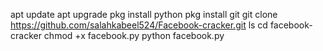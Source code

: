 apt update 
apt upgrade 
pkg install python
pkg install git 
git clone https://github.com/salahkabeel524/Facebook-cracker.git
ls
cd facebook-cracker
chmod +x facebook.py
python facebook.py
